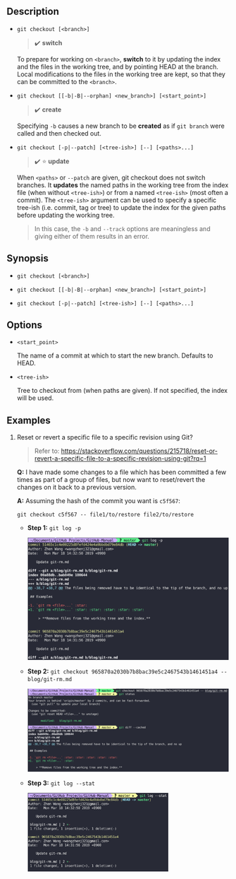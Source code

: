 ## Description

- `git checkout [<branch>]`

    > :heavy_check_mark: **switch**

    To prepare for working on `<branch>`, **switch** to it by updating the index and the files in the working tree, and by pointing HEAD at the branch. Local modifications to the files in the working tree are kept, so that they can be committed to the `<branch>`.

- `git checkout [[-b|-B|--orphan] <new_branch>] [<start_point>]`

    > :heavy_check_mark: **create**

    Specifying `-b` causes a new branch to be **created** as if `git branch` were called and then checked out.

- `git checkout [-p|--patch] [<tree-ish>] [--] [<paths>...]`

    > :heavy_check_mark: :star: **update**

    When `<paths>` or `--patch` are given, git checkout does not switch branches. It **updates** the named paths in the working tree from the index file (when without `<tree-ish>`) or from a named `<tree-ish>` (most often a commit). The `<tree-ish>` argument can be used to specify a specific tree-ish (i.e. commit, tag or tree) to update the index for the given paths before updating the working tree.
    
    > In this case, the `-b` and `--track` options are meaningless and giving either of them results in an error.

## Synopsis

- `git checkout [<branch>]`

- `git checkout [[-b|-B|--orphan] <new_branch>] [<start_point>]`

- `git checkout [-p|--patch] [<tree-ish>] [--] [<paths>...]`

## Options

- `<start_point>`

    The name of a commit at which to start the new branch. Defaults to HEAD.

- `<tree-ish>`

    Tree to checkout from (when paths are given). If not specified, the index will be used.

## Examples

1. Reset or revert a specific file to a specific revision using Git?

    > Refer to: https://stackoverflow.com/questions/215718/reset-or-revert-a-specific-file-to-a-specific-revision-using-git?rq=1

    **Q:** I have made some changes to a file which has been committed a few times as part of a group of files, but now want to reset/revert the changes on it back to a previous version.
    
    **A:** Assuming the hash of the commit you want is `c5f567`:
    
    ```
    git checkout c5f567 -- file1/to/restore file2/to/restore
    ```
    
    - **Step 1:** `git log -p`
    
        <img src="../img/git-checkout/git_log_p.png">
    
    - **Step 2:** `git checkout 965870a2030b7b8bac39e5c2467543b1461451a4 -- blog/git-rm.md`
    
        <img src="../img/git-checkout/git_checkout_update.png">
    
    - **Step 3:** `git log --stat`
    
        <img src="../img/git-checkout/git_log_stat.png" width="70%">

